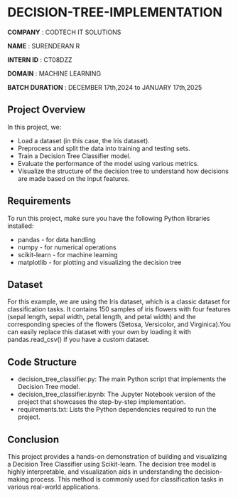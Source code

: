 # DECISION-TREE-IMPLEMENTATION

**COMPANY** : CODTECH IT SOLUTIONS

**NAME** : SURENDERAN R

**INTERN ID** : CT08DZZ

**DOMAIN** : MACHINE LEARNING

**BATCH DURATION** : DECEMBER 17th,2024 to JANUARY 17th,2025

## Project Overview
In this project, we:

- Load a dataset (in this case, the Iris dataset).
- Preprocess and split the data into training and testing sets.
- Train a Decision Tree Classifier model.
- Evaluate the performance of the model using various metrics.
- Visualize the structure of the decision tree to understand how decisions are made based on the input features.

## Requirements
To run this project, make sure you have the following Python libraries installed:

- pandas - for data handling
- numpy - for numerical operations
- scikit-learn - for machine learning
- matplotlib - for plotting and visualizing the decision tree

## Dataset
For this example, we are using the Iris dataset, which is a classic dataset for classification tasks. It contains 150 samples of iris flowers with four features (sepal length, sepal width, petal length, and petal width) and the corresponding species of the flowers (Setosa, Versicolor, and Virginica).You can easily replace this dataset with your own by loading it with pandas.read_csv() if you have a custom dataset.

## Code Structure
- decision_tree_classifier.py: The main Python script that implements the Decision Tree model.
- decision_tree_classifier.ipynb: The Jupyter Notebook version of the project that showcases the step-by-step implementation.
- requirements.txt: Lists the Python dependencies required to run the project.

## Conclusion
This project provides a hands-on demonstration of building and visualizing a Decision Tree Classifier using Scikit-learn. The decision tree model is highly interpretable, and visualization aids in understanding the decision-making process. This method is commonly used for classification tasks in various real-world applications.
